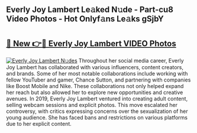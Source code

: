 ## Everly Joy Lambert Le𝚊ked N𝚞de - Part-cu8 Video Photos - Hot Onlyf𝚊ns Le𝚊ks gSjbY

# <h2><a href="http://ab48576.deff.icu/?id=Everly+Joy+Lambert">🔗 New 👉🔴 Everly Joy Lambert VIDEO Photos</a></h2>

[![Everly Joy Lambert N𝚞des](https://i.imgur.com/rIISA9y.gif)](http://ab48576.deff.icu/?id=Everly+Joy+Lambert)
Throughout her social media career, Everly Joy Lambert has collaborated with various influencers, content creators, and brands. Some of her most notable collaborations include working with fellow YouTuber and gamer, Chance Sutton, and partnering with companies like Boost Mobile and Nike. These collaborations not only helped expand her reach but also allowed her to explore new opportunities and creative avenues. In 2019, Everly Joy Lambert ventured into creating adult content, selling webcam sessions and explicit photos. This move escalated her controversy, with critics expressing concerns over the sexualization of her young audience. She has faced bans and restrictions on various platforms due to her explicit content.
